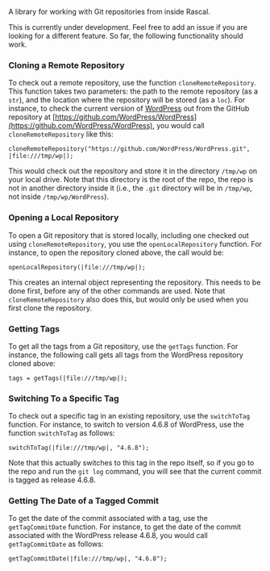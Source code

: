A library for working with Git repositories from inside Rascal.

This is currently under development. Feel free to add an issue if you are looking for a different feature. So far, the following functionality should work.

### Cloning a Remote Repository

To check out a remote repository, use the function `cloneRemoteRepository`. This function takes two parameters: the path to the remote repository (as a `str`), and the location where the repository will be stored (as a `loc`). For instance, to check the current version of [WordPress](https://wordpress.org/) out from the GitHub repository at [https://github.com/WordPress/WordPress](https://github.com/WordPress/WordPress), you would call `cloneRemoteRepository` like this:

```
cloneRemoteRepository("https://github.com/WordPress/WordPress.git", |file:///tmp/wp|);
```

This would check out the repository and store it in the directory `/tmp/wp` on your local drive. Note that this directory is the root of the repo, the repo is not in another directory inside it (i.e., the `.git` directory will be in `/tmp/wp`, not inside `/tmp/wp/WordPress`).

### Opening a Local Repository

To open a Git repository that is stored locally, including one checked out using `cloneRemoteRepository`, you use the `openLocalRepository` function. For instance, to open the repository cloned above, the call would be:

```
openLocalRepository(|file:///tmp/wp|);
```

This creates an internal object representing the repository. This needs to be done first, before any of the other commands are used. Note that `cloneRemoteRepository` also does this, but would only be used when you first clone the repository.

### Getting Tags

To get all the tags from a Git repository, use the `getTags` function. For instance, the following call gets all tags from the WordPress repository cloned above:

```
tags = getTags(|file:///tmp/wp|);
```

### Switching To a Specific Tag

To check out a specific tag in an existing repository, use the `switchToTag` function. For instance, to switch to version 4.6.8 of WordPress, use the function `switchToTag` as follows:

```
switchToTag(|file:///tmp/wp|, "4.6.8");
```

Note that this actually switches to this tag in the repo itself, so if you go to the repo and run the `git log` command, you will see that the current commit is tagged as release 4.6.8.

### Getting The Date of a Tagged Commit

To get the date of the commit associated with a tag, use the `getTagCommitDate` function. For instance, to get the date of the commit associated with the WordPress release 4.6.8, you would call `getTagCommitDate` as follows:

```
getTagCommitDate(|file:///tmp/wp|, "4.6.8");
```
